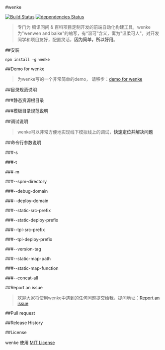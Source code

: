 #wenke

[![Build Status](https://travis-ci.org/skyaspnet/wenke.png?branch=master)](https://travis-ci.org/skyaspnet/wenke)
[![dependencies Status](https://david-dm.org/skyaspnet/wenke.png)](https://github.com/skyaspnet/wenke.git)

> 专门为 腾讯问问 & 百科项目定制开发的前端自动化构建工具，wenke为"wenwen and baike"的缩写，有“温可”含义，寓为"温柔可人"，对开发同学和项目友好，配置灵活，**因为简单，所以好用**。


##安装
```
npm install -g wenke
```

##Demo for wenke
> 为wenke写的一个非常简单的demo， 请移步：<a href="https://github.com/skyaspnet/wenke-demo.git" target="_blank" title="专为wenke写的简单入门demo">demo for wenke</a>


##目录规范说明

###静态资源根目录


###模板目录规范说明  
  
##调试说明
> wenke可以非常方便地实现线下模拟线上的调试，__快速定位并解决问题__



##命令行参数说明



###-s

###-t

###-m

###--spm-directory

###--debug-domain

###--deploy-domain

###--static-src-prefix

###--static-deploy-prefix

###--tpl-src-prefix

###--tpl-deploy-prefix

###--version-tag


###--static-map-path


###--static-map-function


###--concat-all

##Report an issue
>欢迎大家将使用wenke中遇到的任何问题提交给我，提问地址：<a href="https://github.com/skyaspnet/wenke/issues" target="_blank">Report an issue</a>


##Pull request


##Release History

##License

wenke 使用 <a href="https://github.com/skyaspnet/wenke/blob/master/LICENSE" target="_blank" title="wenke use MIT license">MIT License</a>
